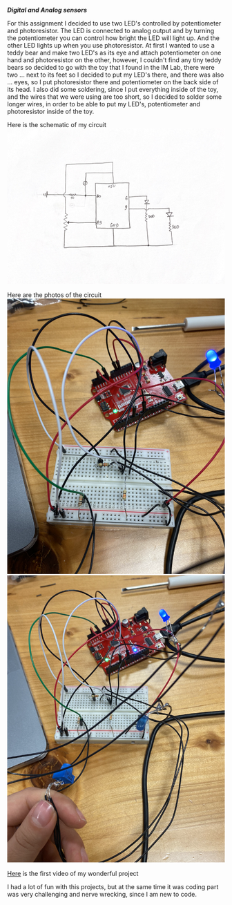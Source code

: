 ***Digital and Analog sensors***

For this assignment I decided to use two LED's controlled by potentiometer and photoresistor.
The LED is connected to analog output and by turning the potentiometer you can control how bright the LED will light up. And the other LED lights up when you use photoresistor. At first I wanted to use a teddy bear and make two LED's as its eye and attach potentiometer on one hand and photoresistor on the other, however, I couldn't find any tiny teddy bears so decided to go with the toy that I found in the IM Lab, there were two ... next to its feet so I decided to put my LED's there, and there was also ... eyes, so I put photoresistor there and potentiometer on the back side of its head. I also did some soldering, since I put everything inside of the toy, and the wires that we were using are too short, so I decided to solder some longer wires, in order to be able to put my LED's, potentiometer and photoresistor inside of the toy. 

Here is the schematic of my circuit
![](circuit.png)

Here are the photos of the circuit 
![](1.png)
![](2.png)

[Here](https://youtu.be/mP68UGV3s5g) is the first video of my wonderful project

I had a lot of fun with this projects, but at the same time it was coding part was very challenging and nerve wrecking, since I am new to code. 
